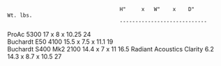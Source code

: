                                         H"     x   W"    x    D"        Wt. lbs.
                                        ----------------------------
ProAc               5300                17     x   8     x   10.25       24   
Buchardt E50        4100                15.5   x   7.5   x   11.1        19  
Buchardt S400 Mk2   2100                14.4   x   7     x   11          16.5
Radiant Acoustics Clarity 6.2           14.3   x   8.7   x   10.5        27
